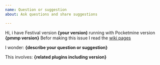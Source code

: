 ```yaml
---
name: Question or suggestion
about: Ask questions and share suggestions

---
```


Hi, i have Festival version **{your version)**
running with Pocketmine version **{pmmp version}**
Befor making this issue I read the [wiki pages](https://github.com/genboy/Festival/wiki)

I wonder: **{describe your question or suggestion}**

This involves: **{related plugins including version}**
